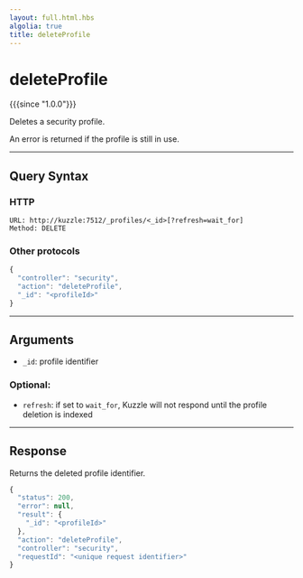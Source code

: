 ```yaml
---
layout: full.html.hbs
algolia: true
title: deleteProfile
---
```



# deleteProfile

{{{since "1.0.0"}}}

Deletes a security profile.

An error is returned if the profile is still in use.

---

## Query Syntax

### HTTP

```http
URL: http://kuzzle:7512/_profiles/<_id>[?refresh=wait_for]
Method: DELETE
```

### Other protocols

```js
{
  "controller": "security",
  "action": "deleteProfile",
  "_id": "<profileId>"
}
```

---

## Arguments

* `_id`: profile identifier

### Optional:

* `refresh`: if set to `wait_for`, Kuzzle will not respond until the profile deletion is indexed

---

## Response

Returns the deleted profile identifier.

```javascript
{
  "status": 200,                     
  "error": null,                     
  "result": {
    "_id": "<profileId>"
  },
  "action": "deleteProfile",
  "controller": "security",
  "requestId": "<unique request identifier>"
}
```

